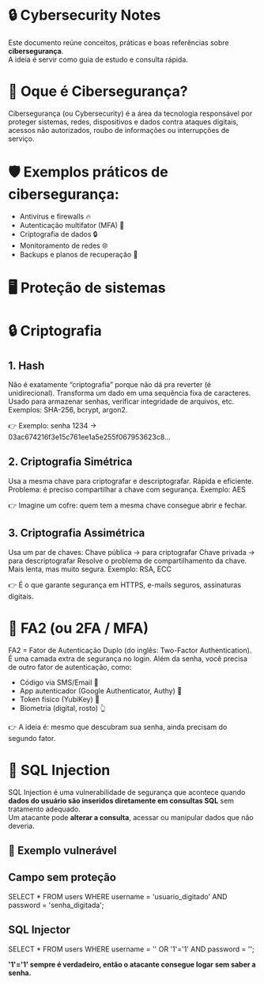 # 🔒 Cybersecurity Notes

Este documento reúne conceitos, práticas e boas referências sobre **cibersegurança**.  
A ideia é servir como guia de estudo e consulta rápida.

# 🪪 Oque é Cibersegurança?
Cibersegurança (ou Cybersecurity) é a área da tecnologia responsável por proteger sistemas, redes, dispositivos e dados contra ataques digitais, acessos não autorizados, roubo de informações ou interrupções de serviço.

# 🛡️ Exemplos práticos de cibersegurança:

- Antivírus e firewalls 🔥
- Autenticação multifator (MFA) 🔑
- Criptografia de dados 🔒
- Monitoramento de redes 🌐
- Backups e planos de recuperação 📂

# 🖥️ Proteção de sistemas

# 🔒 Criptografia
## 1. Hash
Não é exatamente “criptografia” porque não dá pra reverter (é unidirecional).
Transforma um dado em uma sequência fixa de caracteres.
Usado para armazenar senhas, verificar integridade de arquivos, etc.
Exemplos: SHA-256, bcrypt, argon2.

👉 Exemplo: senha 1234 → 03ac674216f3e15c761ee1a5e255f067953623c8…

## 2. Criptografia Simétrica

Usa a mesma chave para criptografar e descriptografar.
Rápida e eficiente.
Problema: é preciso compartilhar a chave com segurança.
Exemplo: AES

👉 Imagine um cofre: quem tem a mesma chave consegue abrir e fechar.

## 3. Criptografia Assimétrica

Usa um par de chaves:
Chave pública → para criptografar
Chave privada → para descriptografar
Resolve o problema de compartilhamento da chave.
Mais lenta, mas muito segura.
Exemplo: RSA, ECC

👉 É o que garante segurança em HTTPS, e-mails seguros, assinaturas digitais.

# 🔑 FA2 (ou 2FA / MFA)

FA2 = Fator de Autenticação Duplo (do inglês: Two-Factor Authentication).
É uma camada extra de segurança no login.
Além da senha, você precisa de outro fator de autenticação, como:
- Código via SMS/Email 📩
- App autenticador (Google Authenticator, Authy) 📱
- Token físico (YubiKey) 🔑
- Biometria (digital, rosto) 👆

👉 A ideia é: mesmo que descubram sua senha, ainda precisam do segundo fator.

# 💉 SQL Injection

SQL Injection é uma vulnerabilidade de segurança que acontece quando **dados do usuário são inseridos diretamente em consultas SQL** sem tratamento adequado.  
Um atacante pode **alterar a consulta**, acessar ou manipular dados que não deveria.

## 📌 Exemplo vulnerável

## Campo sem proteção

SELECT * FROM users 
WHERE username = 'usuario_digitado' 
AND password = 'senha_digitada';

## SQL Injector

SELECT * FROM users 
WHERE username = '' OR '1'='1' 
AND password = '';

**'1'='1' sempre é verdadeiro, então o atacante consegue logar sem saber a senha.**
